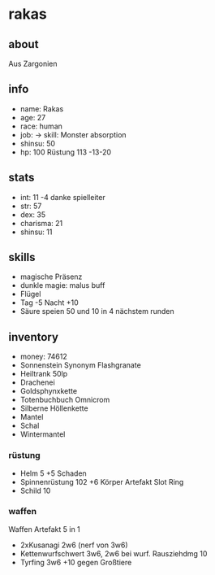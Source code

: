 # rakas

## about

Aus Zargonien

## info

+ name: Rakas
+ age: 27
+ race: human
+ job: -> skill: Monster absorption
+ shinsu: 50
+ hp: 100 Rüstung 113
-13-20

## stats

+ int: 11 -4 danke spielleiter
+ str: 57
+ dex: 35
+ charisma: 21
+ shinsu: 11


## skills

+ magische Präsenz
+ dunkle magie: malus buff
+ Flügel 
+ Tag -5 Nacht +10
+ Säure speien 50 und 10 in 4 nächstem runden


## inventory
+ money: 74612
+ Sonnenstein Synonym Flashgranate
+ Heiltrank 50lp
+ Drachenei
+ Goldsphynxkette
+ Totenbuchbuch Omnicrom
+ Silberne Höllenkette
+ Mantel
+ Schal
+ Wintermantel

### rüstung 

+ Helm 5 +5 Schaden 
+ Spinnenrüstung 102 +6 Körper Artefakt Slot Ring
+ Schild 10

### waffen

Waffen Artefakt 5 in 1
+ 2xKusanagi 2w6 (nerf von 3w6)
+ Kettenwurfschwert 3w6, 2w6 bei wurf. Rausziehdmg 10
+ Tyrfing 3w6 +10 gegen Großtiere
